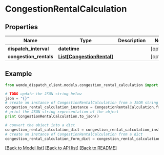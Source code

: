# CongestionRentalCalculation


## Properties

Name | Type | Description | Notes
------------ | ------------- | ------------- | -------------
**dispatch_interval** | **datetime** |  | [optional] 
**congestion_rentals** | [**List[CongestionRental]**](CongestionRental.md) |  | [optional] 

## Example

```python
from wemde_dispatch_client.models.congestion_rental_calculation import CongestionRentalCalculation

# TODO update the JSON string below
json = "{}"
# create an instance of CongestionRentalCalculation from a JSON string
congestion_rental_calculation_instance = CongestionRentalCalculation.from_json(json)
# print the JSON string representation of the object
print CongestionRentalCalculation.to_json()

# convert the object into a dict
congestion_rental_calculation_dict = congestion_rental_calculation_instance.to_dict()
# create an instance of CongestionRentalCalculation from a dict
congestion_rental_calculation_form_dict = congestion_rental_calculation.from_dict(congestion_rental_calculation_dict)
```
[[Back to Model list]](../README.md#documentation-for-models) [[Back to API list]](../README.md#documentation-for-api-endpoints) [[Back to README]](../README.md)


